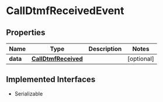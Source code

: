 

# CallDtmfReceivedEvent

## Properties

Name | Type | Description | Notes
------------ | ------------- | ------------- | -------------
**data** | [**CallDtmfReceived**](CallDtmfReceived.md) |  |  [optional]


## Implemented Interfaces

* Serializable



